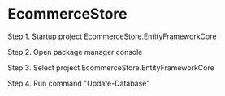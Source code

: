# EcommerceStore
Step 1. Startup project EcommerceStore.EntityFrameworkCore

Step 2. Open package manager console

Step 3. Select project EcommerceStore.EntityFrameworkCore

Step 4. Run command "Update-Database"
